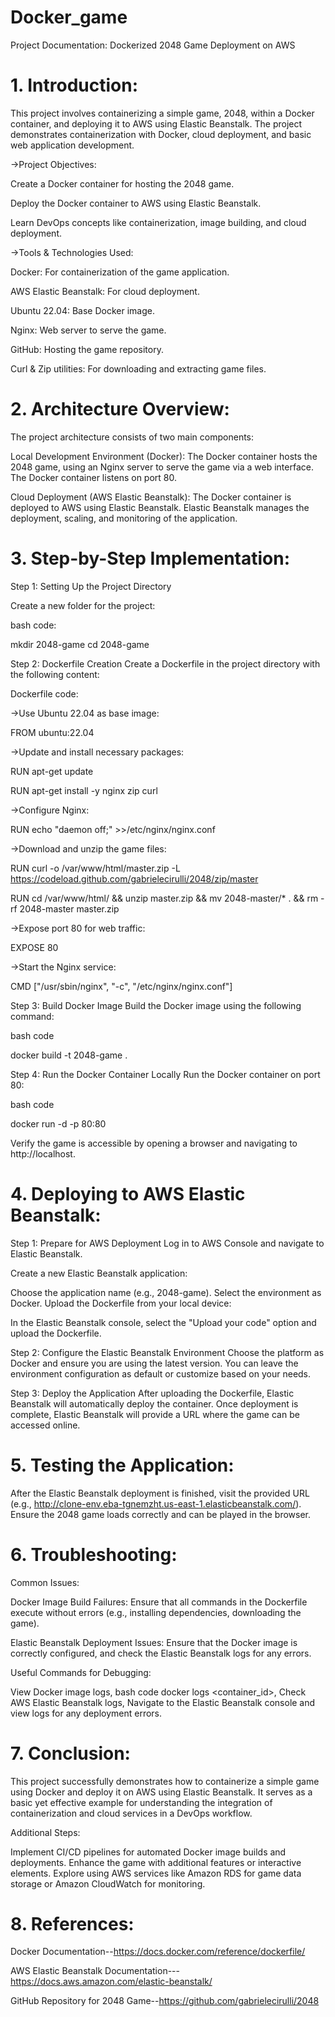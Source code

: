 # Docker_game
Project Documentation: Dockerized 2048 Game Deployment on AWS

# 1. Introduction:

This project involves containerizing a simple game, 2048, within a Docker container, and deploying it to AWS using Elastic Beanstalk. The project demonstrates containerization with Docker, cloud deployment, and basic web application development.

->Project Objectives:

Create a Docker container for hosting the 2048 game.

Deploy the Docker container to AWS using Elastic Beanstalk.

Learn DevOps concepts like containerization, image building, and cloud deployment.

->Tools & Technologies Used:

Docker: For containerization of the game application.

AWS Elastic Beanstalk: For cloud deployment.

Ubuntu 22.04: Base Docker image.

Nginx: Web server to serve the game.

GitHub: Hosting the game repository.

Curl & Zip utilities: For downloading and extracting game files.

# 2. Architecture Overview:

The project architecture consists of two main components:

Local Development Environment (Docker):
The Docker container hosts the 2048 game, using an Nginx server to serve the game via a web interface.
The Docker container listens on port 80.

Cloud Deployment (AWS Elastic Beanstalk):
The Docker container is deployed to AWS using Elastic Beanstalk.
Elastic Beanstalk manages the deployment, scaling, and monitoring of the application.

# 3. Step-by-Step Implementation:
   
Step 1: Setting Up the Project Directory

Create a new folder for the project:

bash
code:

mkdir 2048-game
cd 2048-game

Step 2: Dockerfile Creation
Create a Dockerfile in the project directory with the following content:

Dockerfile
code:

->Use Ubuntu 22.04 as base image:

FROM ubuntu:22.04

->Update and install necessary packages:
 
RUN apt-get update

RUN apt-get install -y nginx zip curl

->Configure Nginx:
 
RUN echo "daemon off;" >>/etc/nginx/nginx.conf

->Download and unzip the game files:
 
RUN curl -o /var/www/html/master.zip -L https://codeload.github.com/gabrielecirulli/2048/zip/master

RUN cd /var/www/html/ && unzip master.zip && mv 2048-master/* . && rm -rf 2048-master master.zip

->Expose port 80 for web traffic:
 
EXPOSE 80

->Start the Nginx service:
 
CMD ["/usr/sbin/nginx", "-c", "/etc/nginx/nginx.conf"]

Step 3: Build Docker Image
Build the Docker image using the following command:

bash code

docker build -t 2048-game .

Step 4: Run the Docker Container Locally
Run the Docker container on port 80:

bash code

docker run -d -p 80:80 <image id>

Verify the game is accessible by opening a browser and navigating to http://localhost.

# 4. Deploying to AWS Elastic Beanstalk:

Step 1: Prepare for AWS Deployment
Log in to AWS Console and navigate to Elastic Beanstalk.

Create a new Elastic Beanstalk application:

Choose the application name (e.g., 2048-game).
Select the environment as Docker.
Upload the Dockerfile from your local device:

In the Elastic Beanstalk console, select the "Upload your code" option and upload the Dockerfile.

Step 2: Configure the Elastic Beanstalk Environment
Choose the platform as Docker and ensure you are using the latest version.
You can leave the environment configuration as default or customize based on your needs.

Step 3: Deploy the Application
After uploading the Dockerfile, Elastic Beanstalk will automatically deploy the container.
Once deployment is complete, Elastic Beanstalk will provide a URL where the game can be accessed online.

# 5. Testing the Application:
   
After the Elastic Beanstalk deployment is finished, visit the provided URL (e.g., http://clone-env.eba-tgnemzht.us-east-1.elasticbeanstalk.com/).
Ensure the 2048 game loads correctly and can be played in the browser.

# 6. Troubleshooting:

Common Issues:

Docker Image Build Failures: Ensure that all commands in the Dockerfile execute without errors (e.g., installing dependencies, downloading the game).

Elastic Beanstalk Deployment Issues: Ensure that the Docker image is correctly configured, and check the Elastic Beanstalk logs for any errors.

Useful Commands for Debugging:

View Docker image logs,
bash
code
docker logs <container_id>,
Check AWS Elastic Beanstalk logs,
Navigate to the Elastic Beanstalk console and view logs for any deployment errors.

# 7. Conclusion:

This project successfully demonstrates how to containerize a simple game using Docker and deploy it on AWS using Elastic Beanstalk. It serves as a basic yet effective example for understanding the integration of containerization and cloud services in a DevOps workflow.

Additional Steps:

Implement CI/CD pipelines for automated Docker image builds and deployments.
Enhance the game with additional features or interactive elements.
Explore using AWS services like Amazon RDS for game data storage or Amazon CloudWatch for monitoring.

# 8. References:

Docker Documentation--https://docs.docker.com/reference/dockerfile/

AWS Elastic Beanstalk Documentation---https://docs.aws.amazon.com/elastic-beanstalk/

GitHub Repository for 2048 Game--https://github.com/gabrielecirulli/2048 
